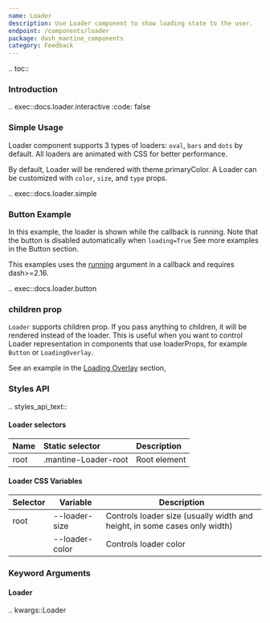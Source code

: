 ```yaml
---
name: Loader
description: Use Loader component to show loading state to the user.
endpoint: /components/loader
package: dash_mantine_components
category: Feedback
---
```


.. toc::

### Introduction

.. exec::docs.loader.interactive
    :code: false

### Simple Usage
Loader component supports 3 types of loaders: `oval`, `bars` and `dots` by default. All loaders are animated with CSS for better performance.

By default, Loader will be rendered with theme.primaryColor. A Loader can be customized with `color`, `size`, and
`type` props.

.. exec::docs.loader.simple

### Button Example
In this example, the loader is shown while the callback is running.   Note that the button is disabled automatically when `loading=True`
See more examples in the Button section.

This examples uses the [running](https://dash.plotly.com/advanced-callbacks#updating-component-properties-when-a-callback-is-running)
argument in a callback and requires dash>=2.16.


.. exec::docs.loader.button

### children prop

`Loader` supports children prop. If you pass anything to children, it will be rendered instead of the loader. This is 
useful when you want to control Loader representation in components that use loaderProps, for example `Button` or `LoadingOverlay`.

See an example in the [Loading Overlay](/components/loadingoverlay) section,


### Styles API

.. styles_api_text::

#### Loader selectors

| Name        | Static selector      | Description                                      |
|:------------|:---------------------|:-------------------------------------------------|
| root        | .mantine-Loader-root | Root element                                     |


#### Loader CSS Variables

| Selector | Variable         | Description                                                         |
|----------|------------------|---------------------------------------------------------------------|
| root     | --loader-size    | Controls loader size (usually width and height, in some cases only width) |
|          | --loader-color   | Controls loader color                                              |


### Keyword Arguments

#### Loader

.. kwargs::Loader

